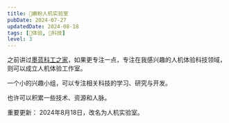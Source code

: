 ```yaml
---
title: 💖嫩粉人机实验室
pubDate: 2024-07-27
updatedDate: 2024-08-18
tags: [💓体验, 🔭科技]
level: 3
---
```


之前讲过[墨蓝科工之家](/lab/20240712-tech-home)，如果更专注一点，专注在我感兴趣的人机体验科技领域，则可以成立人机体验工作室。

一个小的兴趣小组，可以专注相关科技的学习、研究与开发。

也许可以积累一些技术、资源和人脉。

重要更新：
2024年8月18日，改名为人机实验室。

